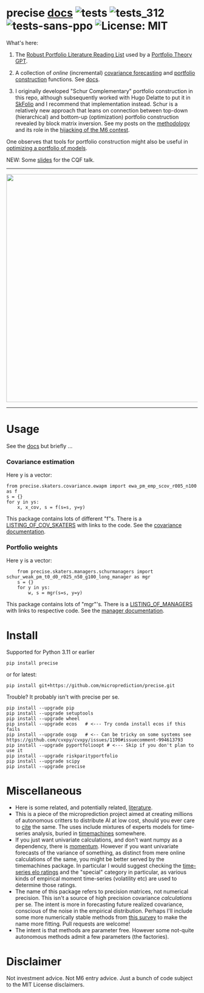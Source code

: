# precise [docs](https://microprediction.github.io/precise/) ![tests](https://github.com/microprediction/precise/workflows/tests/badge.svg) ![tests_312](https://github.com/microprediction/precise/workflows/tests_312/badge.svg) ![tests-sans-ppo](https://github.com/microprediction/precise/workflows/tests-sans-ppo/badge.svg)  ![License: MIT](https://img.shields.io/badge/License-MIT-yellow.svg)

What's here: 

1. The [Robust Portfolio Literature Reading List](https://github.com/microprediction/precise/blob/main/LITERATURE.md) used by a [Portfolio Theory GPT](https://chatgpt.com/g/g-68bc49db00748191b65846ac348d0ca2-robust-portfolio-theory). 


2. A collection of *online* (incremental) [covariance forecasting](https://github.com/microprediction/precise/blob/main/LISTING_OF_COV_SKATERS.md) and [portfolio construction](https://github.com/microprediction/precise/blob/main/LISTING_OF_MANAGERS.md) functions. See [docs](https://microprediction.github.io/precise/). 

3. I originally developed "Schur Complementary" portfolio construction in this repo, although subsequently worked with Hugo Delatte to put it in [SkFolio](https://skfolio.org/) and I recommend that implementation instead. Schur is a relatively new approach that leans on connection between top-down (hierarchical) and bottom-up (optimization) portfolio construction revealed by block matrix inversion. See my posts on the [methodology](https://www.linkedin.com/posts/petercotton_schur-complementary-portfolios-a-unification-activity-7000535020381552640-ZWej?utm_source=share&utm_medium=member_desktop) and its role in the [hijacking of the M6 contest](https://www.linkedin.com/posts/alexander-fleiss-70b49410_does-option-volume-predict-stock-direction-activity-7021134433344749569-bxx4?utm_source=share&utm_medium=member_desktop). 
 

One observes that tools for portfolio construction might also be useful in [optimizing a portfolio of models](https://medium.com/geekculture/optimizing-a-portfolio-of-models-f1ed432d728b).

NEW: Some [slides](https://github.com/microprediction/precise/blob/main/academic/Schur_Complementary_Portfolios_CQF_Slides_Updated.pdf) for the CQF talk. 

---

<a href="https://medium.com/geekculture/schur-complementary-portfolios-fix-hierarchical-risk-parity-28b0efa1f35f">
<img src="https://github.com/microprediction/precise/blob/main/docs/assets/images/schur_reaction.png" width="600"></a>

---

# Usage 
See the [docs](https://microprediction.github.io/precise/) but briefly ...

### Covariance estimation
Here y is a vector:

    from precise.skaters.covariance.ewapm import ewa_pm_emp_scov_r005_n100 as f 
    s = {}
    for y in ys:
        x, x_cov, s = f(s=s, y=y)

This package contains lots of different "f"s. There is a [LISTING_OF_COV_SKATERS](https://github.com/microprediction/precise/blob/main/LISTING_OF_COV_SKATERS.md) with links to the code. See the [covariance documentation](https://microprediction.github.io/precise/covariance.html).

### Portfolio weights
Here y is a vector:

        from precise.skaters.managers.schurmanagers import schur_weak_pm_t0_d0_r025_n50_g100_long_manager as mgr
        s = {}
        for y in ys:
            w, s = mgr(s=s, y=y)

This package contains lots of "mgr"'s. There is a [LISTING_OF_MANAGERS](https://github.com/microprediction/precise/blob/main/LISTING_OF_MANAGERS.md) with links to respective code. See the [manager documentation](https://microprediction.github.io/precise/managers.html).

# Install 
Supported for Python 3.11 or earlier

    pip install precise 
    
or for latest:

    pip install git+https://github.com/microprediction/precise.git
 
Trouble? It probably isn't with precise per se. 

    pip install --upgrade pip
    pip install --upgrade setuptools 
    pip install --upgrade wheel
    pip install --upgrade ecos   # <--- Try conda install ecos if this fails
    pip install --upgrade osqp   # <-- Can be tricky on some systems see https://github.com/cvxpy/cvxpy/issues/1190#issuecomment-994613793
    pip install --upgrade pyportfolioopt # <--- Skip if you don't plan to use it
    pip install --upgrade riskparityportfolio
    pip install --upgrade scipy
    pip install --upgrade precise 


# Miscellaneous 

 - Here is some related, and potentially related, [literature](https://github.com/microprediction/precise/blob/main/LITERATURE.md). 
 - This is a piece of the microprediction project aimed at creating millions of autonomous critters to distribute AI at low cost, should you ever care to [cite](https://github.com/microprediction/microprediction/blob/master/CITE.md) the same. The uses include mixtures of experts models for time-series analysis, buried in [timemachines](https://github.com/microprediction/timemachines/tree/main/timemachines/skatertools) somewhere. 
 - If you just want univariate calculations, and don't want numpy as a dependency, there is [momentum](https://github.com/microprediction/momentum). However if you want univariate forecasts of the variance of something, as distinct from mere online calculations of the same, you might be better served by the timemachines package. In particular I would suggest checking the [time-series elo ratings](https://microprediction.github.io/timeseries-elo-ratings/html_leaderboards/special-k_001.html) and the "special" category in particular, as various kinds of empirical moment time-series (volatility etc) are used to determine those ratings. 
 - The name of this package refers to precision matrices, not numerical precision. This isn't a source of high precision covariance *calculations* per se. The intent is more in forecasting future realized covariance, conscious of the noise in the empirical distribution. Perhaps I'll include some more numerically stable methods from [this survey](https://dbs.ifi.uni-heidelberg.de/files/Team/eschubert/publications/SSDBM18-covariance-authorcopy.pdf) to make the name more fitting. Pull requests are welcome!
 - The intent is that methods are parameter free. However some not-quite autonomous methods admit a few parameters (the factories). 


# Disclaimer 
Not investment advice. Not M6 entry advice. Just a bunch of code subject to the MIT License disclaimers. 



